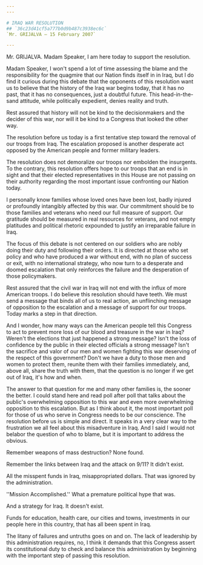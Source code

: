 ```yaml
---
---

# IRAQ WAR RESOLUTION
## `36c23d41cf5a777b0d9b487c3938ec6c`
`Mr. GRIJALVA — 15 February 2007`

---
```



Mr. GRIJALVA. Madam Speaker, I am here today to support the 
resolution.

Madam Speaker, I won't spend a lot of time assessing the blame and 
the responsibility for the quagmire that our Nation finds itself in in 
Iraq, but I do find it curious during this debate that the opponents of 
this resolution want us to believe that the history of the Iraq war 
begins today, that it has no past, that it has no consequences, just a 
doubtful future. This head-in-the-sand attitude, while politically 
expedient, denies reality and truth.

Rest assured that history will not be kind to the decisionmakers and 
the decider of this war, nor will it be kind to a Congress that looked 
the other way.

The resolution before us today is a first tentative step toward the 
removal of our troops from Iraq. The escalation proposed is another 
desperate act opposed by the American people and former military 
leaders.

The resolution does not demoralize our troops nor embolden the 
insurgents. To the contrary, this resolution offers hope to our troops 
that an end is in sight and that their elected representatives in this 
House are not passing on their authority regarding the most important 
issue confronting our Nation today.

I personally know families whose loved ones have been lost, badly 
injured or profoundly intangibly affected by this war. Our commitment 
should be to those families and veterans who need our full measure of 
support. Our gratitude should be measured in real resources for 
veterans, and not empty platitudes and political rhetoric expounded to 
justify an irreparable failure in Iraq.



The focus of this debate is not centered on our soldiers who are 
nobly doing their duty and following their orders. It is directed at 
those who set policy and who have produced a war without end, with no 
plan of success or exit, with no international strategy, who now turn 
to a desperate and doomed escalation that only reinforces the failure 
and the desperation of those policymakers.

Rest assured that the civil war in Iraq will not end with the influx 
of more American troops. I do believe this resolution should have 
teeth. We must send a message that binds all of us to real action, an 
unflinching message of opposition to the escalation and a message of 
support for our troops. Today marks a step in that direction.

And I wonder, how many ways can the American people tell this 
Congress to act to prevent more loss of our blood and treasure in the 
war in Iraq? Weren't the elections that just happened a strong message? 
Isn't the loss of confidence by the public in their elected officials a 
strong message? Isn't the sacrifice and valor of our men and women 
fighting this war deserving of the respect of this government? Don't we 
have a duty to those men and women to protect them, reunite them with 
their families immediately, and, above all, share the truth with them, 
that the question is no longer if we get out of Iraq, it's how and 
when.

The answer to that question for me and many other families is, the 
sooner the better. I could stand here and read poll after poll that 
talks about the public's overwhelming opposition to this war and even 
more overwhelming opposition to this escalation. But as I think about 
it, the most important poll for those of us who serve in Congress needs 
to be our conscience. The resolution before us is simple and direct. It 
speaks in a very clear way to the frustration we all feel about this 
misadventure in Iraq. And I said I would not belabor the question of 
who to blame, but it is important to address the obvious.

Remember weapons of mass destruction? None found.

Remember the links between Iraq and the attack on 9/11? It didn't 
exist.

All the misspent funds in Iraq, misappropriated dollars. That was 
ignored by the administration.

''Mission Accomplished.'' What a premature political hype that was.

And a strategy for Iraq. It doesn't exist.

Funds for education, health care, our cities and towns, investments 
in our people here in this country, that has all been spent in Iraq.

The litany of failures and untruths goes on and on. The lack of 
leadership by this administration requires, no, I think it demands that 
this Congress assert its constitutional duty to check and balance this 
administration by beginning with the important step of passing this 
resolution.